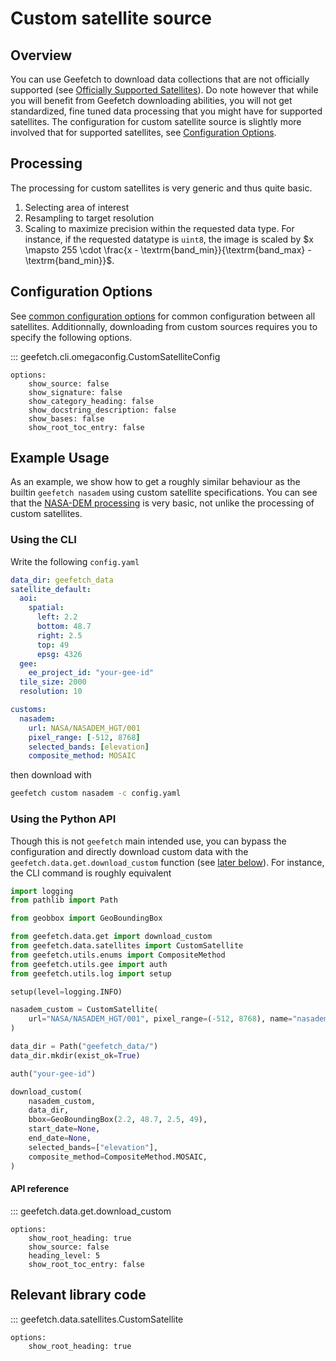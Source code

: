 # Custom satellite source

## Overview

You can use Geefetch to download data collections that are not officially supported (see [Officially Supported Satellites](index.md)).
Do note however that while you will benefit from Geefetch downloading abilities, you will not get standardized, fine tuned data processing that you might have for supported satellites.
The configuration for custom satellite source is slightly more involved that for supported satellites, see [Configuration Options](#configuration-options).

## Processing

The processing for custom satellites is very generic and thus quite basic.

1. Selecting area of interest
2. Resampling to target resolution
3. Scaling to maximize precision within the requested data type. For instance, if the requested datatype is `uint8`, the image is scaled by $x \mapsto 255 \cdot \frac{x - \textrm{band_min}}{\textrm{band_max} - \textrm{band_min}}$.

## Configuration Options

See [common configuration options](../api/cli/configuration.md#geefetch.cli.omegaconfig.SatelliteDefaultConfig) for common configuration between all satellites. Additionnally, downloading from custom sources requires you to specify the following options.

::: geefetch.cli.omegaconfig.CustomSatelliteConfig

    options:
        show_source: false
        show_signature: false
        show_category_heading: false
        show_docstring_description: false
        show_bases: false
        show_root_toc_entry: false

## Example Usage

As an example, we show how to get a roughly similar behaviour as the builtin `geefetch nasadem` using custom satellite specifications. You can see that the [NASA-DEM processing](nasadem.md/#processing) is very basic, not unlike the processing of custom satellites.

### Using the CLI

Write the following `config.yaml`

```yaml
data_dir: geefetch_data
satellite_default:
  aoi:
    spatial:
      left: 2.2
      bottom: 48.7
      right: 2.5
      top: 49
      epsg: 4326
  gee:
    ee_project_id: "your-gee-id"
  tile_size: 2000
  resolution: 10

customs:
  nasadem:
    url: NASA/NASADEM_HGT/001
    pixel_range: [-512, 8768]
    selected_bands: [elevation]
    composite_method: MOSAIC
```

then download with

```bash
geefetch custom nasadem -c config.yaml
```

### Using the Python API

Though this is not `geefetch` main intended use, you can bypass the configuration and directly download custom data with the `geefetch.data.get.download_custom` function (see [later below](#api-reference)).
For instance, the CLI command is roughly equivalent

```python
import logging
from pathlib import Path

from geobbox import GeoBoundingBox

from geefetch.data.get import download_custom
from geefetch.data.satellites import CustomSatellite
from geefetch.utils.enums import CompositeMethod
from geefetch.utils.gee import auth
from geefetch.utils.log import setup

setup(level=logging.INFO)

nasadem_custom = CustomSatellite(
    url="NASA/NASADEM_HGT/001", pixel_range=(-512, 8768), name="nasadem"
)

data_dir = Path("geefetch_data/")
data_dir.mkdir(exist_ok=True)

auth("your-gee-id")

download_custom(
    nasadem_custom,
    data_dir,
    bbox=GeoBoundingBox(2.2, 48.7, 2.5, 49),
    start_date=None,
    end_date=None,
    selected_bands=["elevation"],
    composite_method=CompositeMethod.MOSAIC,
)
```

#### API reference

::: geefetch.data.get.download_custom

    options:
        show_root_heading: true
        show_source: false
        heading_level: 5
        show_root_toc_entry: false

## Relevant library code

::: geefetch.data.satellites.CustomSatellite

    options:
        show_root_heading: true
